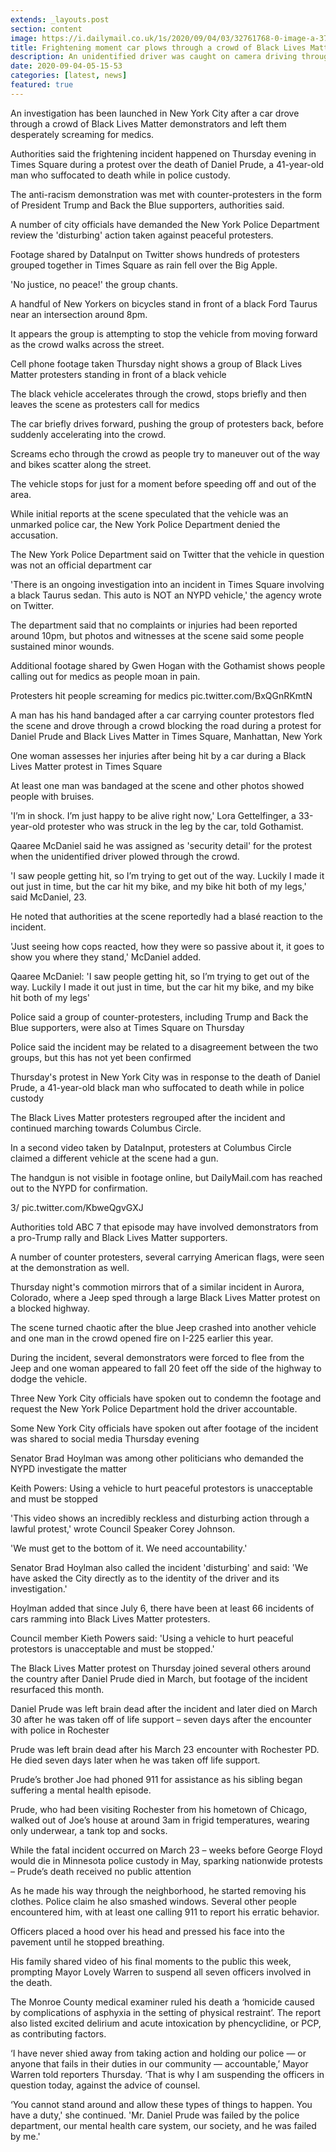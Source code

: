 ```yaml
---
extends: _layouts.post
section: content
image: https://i.dailymail.co.uk/1s/2020/09/04/03/32761768-0-image-a-37_1599188219878.jpg 
title: Frightening moment car plows through a crowd of Black Lives Matter supporters in Times Square 
description: An unidentified driver was caught on camera driving through a crowd of Black Lives Matter supporters in New York City on Thursday. People were protesting the death of Daniel Prude. 
date: 2020-09-04-05-15-53 
categories: [latest, news] 
featured: true 
--- 
```

An investigation has been launched in New York City after a car drove through a crowd of Black Lives Matter demonstrators and left them desperately screaming for medics.

Authorities said the frightening incident happened on Thursday evening in Times Square during a protest over the death of Daniel Prude, a 41-year-old man who suffocated to death while in police custody.  

The anti-racism demonstration was met with counter-protesters in the form of President Trump and Back the Blue supporters, authorities said.

A number of city officials have demanded the New York Police Department review the 'disturbing' action taken against peaceful protesters. 

Footage shared by DataInput on Twitter shows hundreds of protesters grouped together in Times Square as rain fell over the Big Apple.   

'No justice, no peace!' the group chants. 

A handful of New Yorkers on bicycles stand in front of a black Ford Taurus near an intersection around 8pm. 

It appears the group is attempting to stop the vehicle from moving forward as the crowd walks across the street. 

Cell phone footage taken Thursday night shows a group of Black Lives Matter protesters standing in front of a black vehicle

The black vehicle accelerates through the crowd, stops briefly and then leaves the scene as protesters call for medics 

The car briefly drives forward, pushing the group of protesters back, before suddenly accelerating into the crowd.   

Screams echo through the crowd as people try to maneuver out of the way and bikes scatter along the street.

The vehicle stops for just for a moment before speeding off and out of the area.  

While initial reports at the scene speculated that the vehicle was an unmarked police car, the New York Police Department denied the accusation.

The New York Police Department said on Twitter that the vehicle in question was not an official department car

'There is an ongoing investigation into an incident in Times Square involving a black Taurus sedan. This auto is NOT an NYPD vehicle,' the agency wrote on Twitter.

The department said that no complaints or injuries had been reported around 10pm, but photos and witnesses at the scene said some people sustained minor wounds.

Additional footage shared by Gwen Hogan with the Gothamist shows people calling out for medics as people moan in pain.

Protesters hit people screaming for medics pic.twitter.com/BxQGnRKmtN

A man has his hand bandaged after a car carrying counter protestors fled the scene and drove through a crowd blocking the road during a protest for Daniel Prude and Black Lives Matter in Times Square, Manhattan, New York

One woman assesses her injuries after being hit by a car during a Black Lives Matter protest in Times Square 

At least one man was bandaged at the scene and other photos showed people with bruises. 

'I’m in shock. I’m just happy to be alive right now,' Lora Gettelfinger, a 33-year-old protester who was struck in the leg by the car, told Gothamist.

Qaaree McDaniel said he was assigned as 'security detail' for the protest when the unidentified driver plowed through the crowd.

'I saw people getting hit, so I’m trying to get out of the way. Luckily I made it out just in time, but the car hit my bike, and my bike hit both of my legs,' said McDaniel, 23.

He noted that authorities at the scene reportedly had a blasé reaction to the incident.

'Just seeing how cops reacted, how they were so passive about it, it goes to show you where they stand,' McDaniel added.  

Qaaree McDaniel: 'I saw people getting hit, so I’m trying to get out of the way. Luckily I made it out just in time, but the car hit my bike, and my bike hit both of my legs'

Police said a group of counter-protesters, including Trump and Back the Blue supporters, were also at Times Square on Thursday

Police said the incident may be related to a disagreement between the two groups, but this has not yet been confirmed 

Thursday's protest in New York City was in response to the death of Daniel Prude, a 41-year-old black man who suffocated to death while in police custody 

The Black Lives Matter protesters regrouped after the incident and continued marching towards Columbus Circle.

In a second video taken by DataInput, protesters at Columbus Circle claimed a different vehicle at the scene had a gun.  

The handgun is not visible in footage online, but DailyMail.com has reached out to the NYPD for confirmation.

3/ pic.twitter.com/KbweQgvGXJ

Authorities told ABC 7 that episode may have involved demonstrators from a pro-Trump rally and Black Lives Matter supporters.

A number of counter protesters, several carrying American flags, were seen at the demonstration as well.  

Thursday night's commotion mirrors that of a similar incident in Aurora, Colorado, where a Jeep sped through a large Black Lives Matter protest on a blocked highway.

The scene turned chaotic after the blue Jeep crashed into another vehicle and one man in the crowd opened fire on I-225 earlier this year.

During the incident, several demonstrators were forced to flee from the Jeep and one woman appeared to fall 20 feet off the side of the highway to dodge the vehicle. 

Three New York City officials have spoken out to condemn the footage and request the New York Police Department hold the driver accountable.   

Some New York City officials have spoken out after footage of the incident was shared to social media Thursday evening 

Senator Brad Hoylman was among other politicians who demanded the NYPD investigate the matter 

Keith Powers: Using a vehicle to hurt peaceful protestors is unacceptable and must be stopped

'This video shows an incredibly reckless and disturbing action through a lawful protest,' wrote Council Speaker Corey Johnson.

'We must get to the bottom of it. We need accountability.'

Senator Brad Hoylman also called the incident 'disturbing' and said: 'We have asked the City directly as to the identity of the driver and its investigation.'

Hoylman added that since July 6, there have been at least 66 incidents of cars ramming into Black Lives Matter protesters. 

Council member Kieth Powers said: 'Using a vehicle to hurt peaceful protestors is unacceptable and must be stopped.'

The Black Lives Matter protest on Thursday joined several others around the country after Daniel Prude died in March, but footage of the incident resurfaced this month.

Daniel Prude was left brain dead after the incident and later died on March 30 after he was taken off of life support – seven days after the encounter with police in Rochester

Prude was left brain dead after his March 23 encounter with Rochester PD. He died seven days later when he was taken off life support. 

Prude’s brother Joe had phoned 911 for assistance as his sibling began suffering a mental health episode.   

Prude, who had been visiting Rochester from his hometown of Chicago, walked out of Joe’s house at around 3am in frigid temperatures, wearing only underwear, a tank top and socks.

While the fatal incident occurred on March 23 – weeks before George Floyd would die in Minnesota police custody in May, sparking nationwide protests – Prude’s death received no public attention

As he made his way through the neighborhood, he started removing his clothes. Police claim he also smashed windows. Several other people encountered him, with at least one calling 911 to report his erratic behavior.

Officers placed a hood over his head and pressed his face into the pavement until he stopped breathing. 

His family shared video of his final moments to the public this week, prompting Mayor Lovely Warren to suspend all seven officers involved in the death. 

The Monroe County medical examiner ruled his death a ‘homicide caused by complications of asphyxia in the setting of physical restraint’. The report also listed excited delirium and acute intoxication by phencyclidine, or PCP, as contributing factors. 

‘I have never shied away from taking action and holding our police — or anyone that fails in their duties in our community — accountable,’ Mayor Warren told reporters Thursday. ‘That is why I am suspending the officers in question today, against the advice of counsel.

‘You cannot stand around and allow these types of things to happen. You have a duty,' she continued. 'Mr. Daniel Prude was failed by the police department, our mental health care system, our society, and he was failed by me.'

